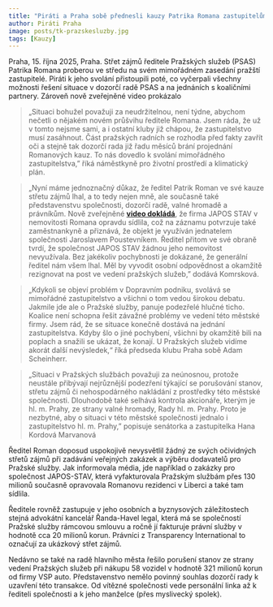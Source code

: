 ```yaml
---
title: "Piráti a Praha sobě přednesli kauzy Patrika Romana zastupitelům, nové video usvědčuje ředitele PSAS ze lži"
author: Piráti Praha
image: posts/tk-prazskesluzby.jpg
tags: [Kauzy]
---
```


Praha, 15. října 2025, Praha. Střet zájmů ředitele Pražských služeb (PSAS) Patrika Romana proberou ve středu na svém mimořádném zasedání pražští zastupitelé. Piráti k jeho svolání přistoupili poté, co vyčerpali všechny možnosti řešení situace v dozorčí radě PSAS a na jednáních s koaličními partnery. Zároveň nově zveřejněné video prokázalo

> „Situaci bohužel považuji za neudržitelnou, není týdne, abychom nečetli o nějakém novém průšvihu ředitele Romana. Jsem ráda, že už v tomto nejsme sami, a i ostatní kluby již chápou, že zastupitelstvo musí zasáhnout. Část pražských radních se rozhodla před fakty zavřít oči a stejně tak dozorčí rada již řadu měsíců brání projednání Romanových kauz. To nás dovedlo k svolání mimořádného zastupitelstva,” říká náměstkyně pro životní prostředí a klimatický plán.

> „Nyní máme jednoznačný důkaz, že ředitel Patrik Roman ve své kauze střetu zájmů lhal, a to tedy nejen mně, ale současně také představenstvu společnosti, dozorčí radě, valné hromadě a právníkům. Nově zveřejněné **[video dokládá](https://x.com/JKomrskova/status/1978353067394261368)**, že firma JAPOS STAV v nemovitosti Romana opravdu sídlila, což na záznamu potvrzuje také zaměstnankyně a přiznává, že objekt je využíván jednatelem společnosti Jaroslavem Poustevníkem. Ředitel přitom ve své obraně tvrdí, že společnost JAPOS STAV žádnou jeho nemovitost nevyužívala. Bez jakékoliv pochybnosti je dokázané, že generální ředitel nám všem lhal. Měl by vyvodit osobní odpovědnost a okamžitě rezignovat na post ve vedení pražských služeb,” dodává Komrsková.

> „Kdykoli se objeví problém v Dopravním podniku, svolává se mimořádné zastupitelstvo a všichni o tom vedou širokou debatu. Jakmile jde ale o Pražské služby, panuje podezřelé hlučné ticho. Koalice není schopna řešit závažné problémy ve vedení této městské firmy. Jsem rád, že se situace konečně dostává na jednání zastupitelstva. Kdyby šlo o jiné pochybení, všichni by okamžitě bili na poplach a snažili se ukázat, že konají. U Pražských služeb vidíme akorát další nevýsledek,“ říká předseda klubu Praha sobě Adam Scheinherr.

> „Situaci v Pražských službách považuji za neúnosnou, protože neustále přibývají nejrůznější podezření týkající se porušování stanov, střetu zájmů či nehospodárného nakládání z prostředky této městské společnosti. Dlouhodobě také selhává kontrola akcionáře, kterým je hl. m. Prahy, ze strany valné hromady, Rady hl. m. Prahy. Proto je nezbytné, aby o situaci v této městské společnosti jednalo i zastupitelstvo hl. m. Prahy,” popisuje senátorka a zastupitelka Hana Kordová Marvanová

Ředitel Roman doposud uspokojivě nevysvětlil žádný ze svých očividných střetů zájmů při zadávání veřejných zakázek a výběru dodavatelů pro Pražské služby. Jak informovala média, jde například o zakázky pro společnost JAPOS-STAV, která vyfakturovala Pražským službám přes 130 milionů současně opravovala Romanovu rezidenci v Liberci a také tam sídlila. 

Ředitele rovněž zastupuje v jeho osobních a byznysových záležitostech stejná advokátní kancelář Řanda-Havel legal, která má se společností Pražské služby rámcovou smlouvu a ročně jí fakturuje právní služby v hodnotě cca 20 milionů korun. Právníci z Transparency International to označují za ukázkový střet zájmů.

Nedávno se také na radě hlavního města řešilo porušení stanov ze strany vedení Pražských služeb při nákupu 58 vozidel v hodnotě 321 milionů korun od firmy VSP auto. Představenstvo nemělo povinný souhlas dozorčí rady k uzavření této transakce. Od vítězné společnosti vede personální linka až k řediteli společnosti a k jeho manželce (přes myslivecký spolek).

